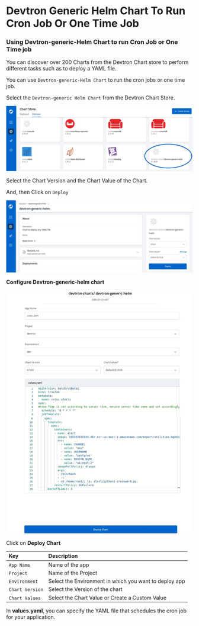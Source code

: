 # Devtron Generic Helm Chart To Run Cron Job Or One Time Job


### Using Devtron-generic-Helm Chart to run Cron Job or One Time job

You can discover over 200 Charts from the Devtron Chart store to perform different tasks such as to deploy a YAML file.

You can use `Devtron-generic-Helm Chart` to run the cron jobs or one time job.

Select the `Devtron-generic Helm Chart` from the Devtron Chart Store.

![](./images/devtron-generic-helm-chart-to-run-cron-job-or-one-time-job/use-case-chart-store.jpg)

Select the Chart Version and the Chart Value of the Chart.

And, then Click on `Deploy`

![](./images/devtron-generic-helm-chart-to-run-cron-job-or-one-time-job/use-case-deploy-chart.jpg)

**Configure Devtron-generic-helm chart**

![](./images/devtron-generic-helm-chart-to-run-cron-job-or-one-time-job/use-case-devtron-genric-configuration)

Click on **Deploy Chart**

| Key | Description |
| :--- | :--- |
| `App Name` | Name of the app |
| `Project` | Name of the Project |
| `Environment` | Select the Environment in which you want to deploy app |
| `Chart Version` | Select the Version of the chart |
| `Chart Values` | Select the Chart Value or Create a Custom Value |

In **values.yaml**, you can specify the YAML file that schedules the cron job for your application.
